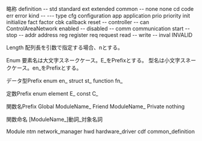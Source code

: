 略称
definition          --
std                 standard
ext                 extended
common              --
none                none
cd                  code
err                 error
kind                --
---                 type
cfg                 configuration
app                 application
prio                priority
init                initialize
fact                factor
cbk                 callback
reset               --
controller          --
can                 ControlAreaNetwork
enabled             --
disabled            --
comm                communication
start               --
stop                --
addr                address
reg                 register
req                 request
read                --
write               --
inval               INVALID

Length
配列長を引数で指定する場合、nとする。


Enum
要素名は大文字スネークケース。E_をPrefixとする。
型名は小文字スネークケース。en_をPrefixとする。

データ型Prefix
enum                en_
struct              st_
function            fn_

定数Prefix
enum element        E_
const               C_

関数名Prefix
Global              ModuleName_
Friend              ModuleName_
Private             nothing

関数命名
[ModuleName_]動詞_対象名詞


Module
ntm                 network_manager
hwd                 hardware_driver
cdf                 common_definition
